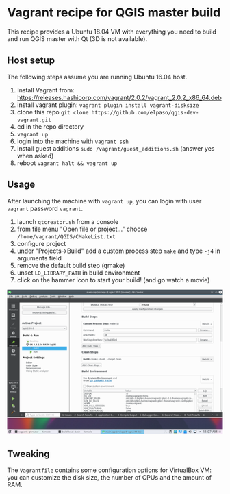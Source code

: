 
Vagrant recipe for QGIS master build
====================================

This recipe provides a Ubuntu 18.04 VM with everything you need to 
build and run QGIS master with Qt (3D is not available).

Host setup
----------

The following steps assume you are running Ubuntu 16.04 host.

1. Install Vagrant from: https://releases.hashicorp.com/vagrant/2.0.2/vagrant_2.0.2_x86_64.deb
2. install vagrant plugin: `vagrant plugin install vagrant-disksize`
3. clone this repo `git clone https://github.com/elpaso/qgis-dev-vagrant.git`
4. cd in the repo directory
5. `vagrant up`
6. login into the machine with `vagrant ssh`
7. install guest additions `sudo /vagrant/guest_additions.sh` (answer yes when asked)
8. reboot `vagrant halt && vagrant up`

Usage
-----

After launching the machine with `vagrant up`, you can login with user `vagrant` password `vagrant`.

1. launch `qtcreator.sh` from a console
2. from file menu "Open file or project..." choose `/home/vagrant/QGIS/CMakeList.txt`
3. configure project
4. under "Projects->Build" add a custom process step `make` and type `-j4` in arguments field
5. remove the default build step (qmake)
6. unset `LD_LIBRARY_PATH` in build environment
6. click on the hammer icon to start your build! (and go watch a movie)

![Custom process step](custom-build-step.png)

Tweaking
--------

The `Vagrantfile` contains some configuration options for VirtualBox VM: you
can customize the disk size, the number of CPUs and the amount of RAM.

